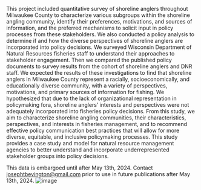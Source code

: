 This project included quantitative survey of shoreline anglers throughout Milwaukee County to characterize various subgroups within the shoreline angling community, identify their preferences, motivations, and sources of information, and the preferred mechanisms to solicit input in policy processes from these stakeholders. We also conducted a policy analysis to determine if and how the diverse perspectives of shoreline anglers are incorporated into policy decisions. We surveyed Wisconsin Department of Natural Resources fisheries staff to understand their approaches to stakeholder engagement.  Then we compared the published policy documents to survey results from the cohort of shoreline anglers and DNR staff. 
We expected the results of these investigations to find that shoreline anglers in Milwaukee County represent a racially, socioeconomically, and educationally diverse community, with a variety of perspectives, motivations, and primary sources of information for fishing. We hypothesized that due to the lack of organizational representation in policymaking fora, shoreline anglers’ interests and perspectives were not adequately incorporated into fisheries policy decisions. From this study, we aim to characterize shoreline angling communities, their characteristics, perspectives, and interests in fisheries management, and to recommend effective policy communication best practices that will allow for more diverse, equitable, and inclusive policymaking processes. This study provides a case study and model for natural resource management agencies to better understand and incorporate underrepresented stakeholder groups into policy decisions.


This data is embargoed until after May 13th, 2024. Contact josephtbevington@gmail.com prior to use in future publications after May 13th, 2024.
![image](https://github.com/jtbevington/2023-Shoreline-Angler-Thesis-Data/assets/165805093/3ea60511-7536-4ec2-b04a-ead4c55928bf)
